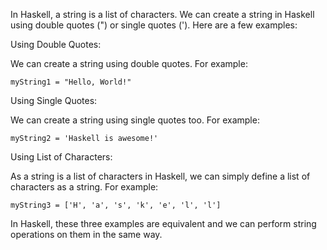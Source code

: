 In Haskell, a string is a list of characters. We can create a string in Haskell using double quotes (") or single quotes ('). Here are a few examples:

Using Double Quotes:

We can create a string using double quotes. For example:

```
myString1 = "Hello, World!"
```

Using Single Quotes:

We can create a string using single quotes too. For example:

```
myString2 = 'Haskell is awesome!'
```

Using List of Characters:

As a string is a list of characters in Haskell, we can simply define a list of characters as a string. For example:

```
myString3 = ['H', 'a', 's', 'k', 'e', 'l', 'l']
```

In Haskell, these three examples are equivalent and we can perform string operations on them in the same way.